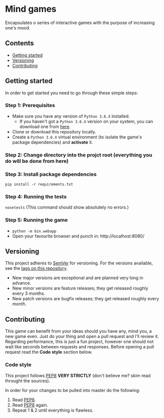 # Mind games
Encapsulates o series of interactive games with the purpose of increasing one's mood.

## Contents
+ [Getting started](https://github.com/mariusmucenicu/mind-games#getting-started)
+ [Versioning](https://github.com/mariusmucenicu/mind-games#versioning)
+ [Contributing](https://github.com/mariusmucenicu/mind-games#contributing)

## Getting started
In order to get started you need to go through these simple steps:

### Step 1: Prerequisites
+ Make sure you have any version of `Python 3.6.X` installed.
    + If you haven't got a `Python 3.6.X` version on your system, you can download one from [here](https://www.python.org/).
+ Clone or download this repository locally.
+ Create a `Python 3.6.X` virtual environment (to isolate the game's package dependencies) and **activate** it.

### Step 2: Change directory into the projct root (everything you do will be done from here)

### Step 3: Install package dependencies
```pip install -r requirements.txt```

### Step 4: Running the tests
```nosetests``` (This command should show absolutely no errors.)

### Step 5: Running the game
+ ```python -m bin.webapp```
+ Open your favourite browser and punch in: http://localhost:8080/

## Versioning

This project adheres to [SemVer](http://semver.org/) for versioning.
For the versions available, see the [tags on this repository](https://github.com/mariusmucenicu/mind-games/tags).

- New major versions are exceptional and are planned very long in advance.
- New minor versions are feature releases; they get released roughly every 3 months.
- New patch versions are bugfix releases; they get released roughly every month.

## Contributing
This game can benefit from your ideas should you have any, mind you, a new game even.
Just do your thing and open a pull request and I'll review it.
Regarding performance, this is just a fun project, however one should not wait like seconds between requests and responses.
Before opening a pull request read the **Code style** section below.

### Code style
This project follows [PEP8](https://www.python.org/dev/peps/pep-0008/) **VERY STRICTLY** (don't believe me? skim read throught the sources).

In order for your changes to be pulled into master do the following:
1. Read [PEP8](https://www.python.org/dev/peps/pep-0008/).
2. Read [PEP8](https://www.python.org/dev/peps/pep-0008/) again.
3. Repeat 1 & 2 until everything is flawless.


